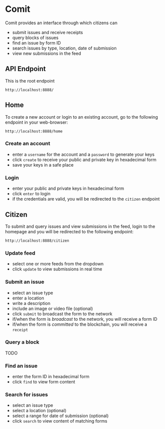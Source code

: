 # Comit

Comit provides an interface through which citizens can
	
- submit issues and receive receipts
- query blocks of issues
- find an issue by form ID 
- search issues by type, location, date of submission
- view new submissions in the feed


## API Endpoint

This is the root endpoint

`http://localhost:8888/`

## Home 

To create a new account or login to an existing account, go to the following endpoint in your web-browser:

`http://localhost:8888/home`

### Create an account 
- enter a `username` for the account and a `password` to generate your keys
- click `create` to receive your public and private key in hexadecimal form
- save your keys in a safe place

### Login
- enter your public and private keys in hexadecimal form
- click `enter` to login 
- if the credentials are valid, you will be redirected to the `citizen` endpoint

## Citizen 

To submit and query issues and view submissions in the feed, login to the homepage and you will be redirected to the following endpoint:

`http://localhost:8888/citizen`

### Update feed
- select one or more feeds from the dropdown
- click `update` to view submissions in real time

### Submit an issue
- select an issue type 
- enter a location
- write a description 
- include an image or video file (optional)
- click `submit` to broadcast the form to the network
- if/when the form is *broadcast* to the network, you will receive a form ID
- if/when the form is *committed* to the blockchain, you will receive a `receipt`

### Query a block 
TODO

### Find an issue 
- enter the form ID in hexadecimal form 
- click `find` to view form content

### Search for issues 
- select an issue type 
- select a location (optional)
- select a range for date of submission (optional)
- click `search` to view content of matching forms
 





